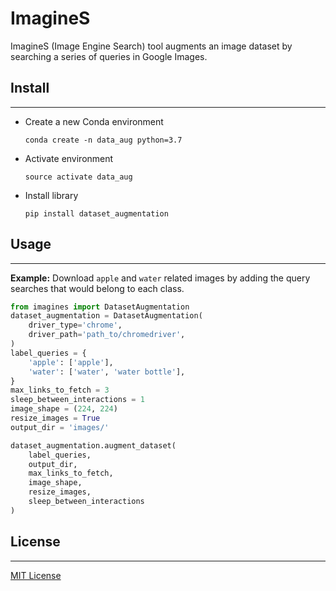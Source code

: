 
# ImagineS

ImagineS (Image Engine Search) tool augments an image dataset by searching a series of queries in Google Images.

## Install

---

* Create a new Conda environment

    `conda create -n data_aug python=3.7`

* Activate environment

    `source activate data_aug`

* Install library

    `pip install dataset_augmentation`

## Usage

---

**Example:** Download `apple` and `water` related images by adding the query searches that would belong to each class.

```python
from imagines import DatasetAugmentation
dataset_augmentation = DatasetAugmentation(
    driver_type='chrome',
    driver_path='path_to/chromedriver',
)
label_queries = {
    'apple': ['apple'],
    'water': ['water', 'water bottle'],
}
max_links_to_fetch = 3
sleep_between_interactions = 1
image_shape = (224, 224)
resize_images = True
output_dir = 'images/'

dataset_augmentation.augment_dataset(
    label_queries,
    output_dir,
    max_links_to_fetch,
    image_shape,
    resize_images,
    sleep_between_interactions
)
```

## License

---

[MIT License](LICENSE)